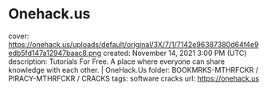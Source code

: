 # Onehack.us

cover: https://onehack.us/uploads/default/original/3X/7/1/7142e96387380d64f4e9edb5fd147a12947baac8.png
created: November 14, 2021 3:00 PM (UTC)
description: Tutorials For Free. A place where everyone can share knowledge with each other. | OneHack.Us
folder: BOOKMRKS-MTHRFCKR / PIRACY-MTHRFCKR / CRACKS
tags: software cracks
url: https://onehack.us